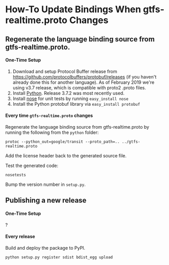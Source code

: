 # How-To Update Bindings When gtfs-realtime.proto Changes

## Regenerate the language binding source from gtfs-realtime.proto.

#### One-Time Setup

1. Download and setup Protocol Buffer release from https://github.com/protocolbuffers/protobuf/releases (if you haven't already done this for another language).  As of February 2019 we're using v3.7 release, which is compatible with proto2 .proto files.
1. Install [Python](https://www.python.org/downloads/). Release 3.7.2 was most recently used.
1. Install [nose](https://nose.readthedocs.io/en/latest/) for unit tests by running `easy_install nose`
1. Install the Python protobuf library via `easy_install protobuf`

#### Every time `gtfs-realtime.proto` changes

Regenerate the language binding source from gtfs-realtime.proto by running the following from the `python` folder:

```
protoc --python_out=google/transit --proto_path=.. ../gtfs-realtime.proto
```

Add the license header back to the generated source file.

Test the generated code:

```
nosetests
````

Bump the version number in `setup.py`.

## Publishing a new release

#### One-Time Setup

?

#### Every release

Build and deploy the package to PyPI.

```
python setup.py register sdist bdist_egg upload
```
